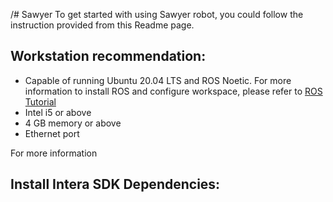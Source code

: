 /# Sawyer
To get started with using Sawyer robot, you could follow the instruction provided from this Readme page.  
## Workstation recommendation:
* Capable of running Ubuntu 20.04 LTS and ROS Noetic. For more information to install ROS and configure workspace, please refer to [ROS Tutorial](http://wiki.ros.org/ROS/Tutorials)
* Intel i5 or above
* 4 GB memory or above
* Ethernet port

For more information 
## Install Intera SDK Dependencies:

